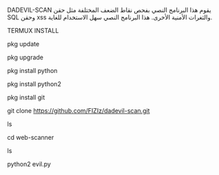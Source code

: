 DADEVIL-SCAN
يقوم هذا البرنامج النصي بفحص نقاط الضعف المختلفة مثل حقن SQL وحقن xss والثغرات الأمنية الأخرى. هذا البرنامج النصي سهل الاستخدام للغاية.



TERMUX INSTALL


pkg update

pkg upgrade

pkg install python

pkg install python2

pkg install git

git clone https://github.com/FIZIz/dadevil-scan.git

ls

cd web-scanner

ls

python2 evil.py
